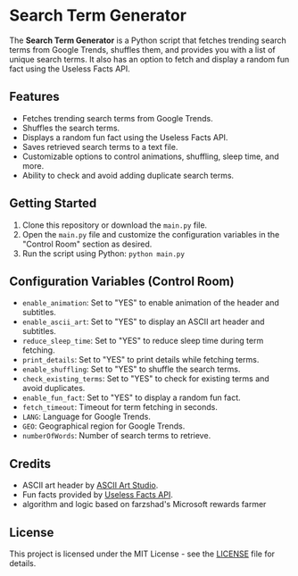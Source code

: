 # Search Term Generator

The **Search Term Generator** is a Python script that fetches trending search terms from Google Trends, shuffles them, and provides you with a list of unique search terms. It also has an option to fetch and display a random fun fact using the Useless Facts API.

## Features

- Fetches trending search terms from Google Trends.
- Shuffles the search terms.
- Displays a random fun fact using the Useless Facts API.
- Saves retrieved search terms to a text file.
- Customizable options to control animations, shuffling, sleep time, and more.
- Ability to check and avoid adding duplicate search terms.

## Getting Started

1. Clone this repository or download the `main.py` file.
2. Open the `main.py` file and customize the configuration variables in the "Control Room" section as desired.
3. Run the script using Python: `python main.py`

## Configuration Variables (Control Room)

- `enable_animation`: Set to "YES" to enable animation of the header and subtitles.
- `enable_ascii_art`: Set to "YES" to display an ASCII art header and subtitles.
- `reduce_sleep_time`: Set to "YES" to reduce sleep time during term fetching.
- `print_details`: Set to "YES" to print details while fetching terms.
- `enable_shuffling`: Set to "YES" to shuffle the search terms.
- `check_existing_terms`: Set to "YES" to check for existing terms and avoid duplicates.
- `enable_fun_fact`: Set to "YES" to display a random fun fact.
- `fetch_timeout`: Timeout for term fetching in seconds.
- `LANG`: Language for Google Trends.
- `GEO`: Geographical region for Google Trends.
- `numberOfWords`: Number of search terms to retrieve.

## Credits

- ASCII art header by [ASCII Art Studio](https://www.asciiart.eu/).
- Fun facts provided by [Useless Facts API](https://useless-facts.sameerkumar.website/api).
- algorithm and logic based on farzshad's Microsoft rewards farmer

## License

This project is licensed under the MIT License - see the [LICENSE](LICENSE) file for details.
